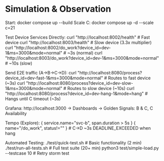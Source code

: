 # Simulation & Observation
Start:
  docker compose up --build
Scale C:
  docker compose up -d --scale c=21

Test Device Services Directly:
  curl "http://localhost:8002/health"  # Fast device
  curl "http://localhost:8003/health"  # Slow device (3.3x multiplier)
  curl "http://localhost:8002/do_work?device_id=dev-1&ms=3000&mode=normal"  # ~3s (normal)
  curl "http://localhost:8003/do_work?device_id=dev-1&ms=3000&mode=normal"  # ~10s (slow)

Send E2E traffic (A→B→C→D):
  curl "http://localhost:8080/process?device_id=dev-fast-1&ms=3000&mode=normal"   # Routes to fast device (~3s)
  curl "http://localhost:8080/process?device_id=dev-slow-1&ms=3000&mode=normal"   # Routes to slow device (~10s)
  curl "http://localhost:8080/process?device_id=dev-hang-1&mode=hang"             # Hangs until C timeout (~3s)

Grafana:
  http://localhost:3000 → Dashboards → Golden Signals: B & C, C Availability

Tempo (Explore):
  { service.name="svc-b", span.duration > 5s }
  { name="/do_work", status!="" }  # C→D ~3s DEADLINE_EXCEEDED when hang

Automated Testing:
  ./test/quick-test.sh           # Basic functionality (2 min)
  ./test/run-all-tests.sh        # Full test suite (20+ min)
  python3 test/simple-load.py --testcase 10  # Retry storm test
